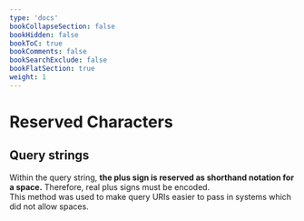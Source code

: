 ```yaml
---
type: 'docs'
bookCollapseSection: false
bookHidden: false
bookToC: true
bookComments: false
bookSearchExclude: false
bookFlatSection: true
weight: 1
---
```


# Reserved Characters

## Query strings

Within the query string, **the plus sign is reserved as shorthand notation for a space.**  Therefore, real plus signs must be encoded. \
This method was
used to make query URIs easier to pass in systems which did not allow spaces.


